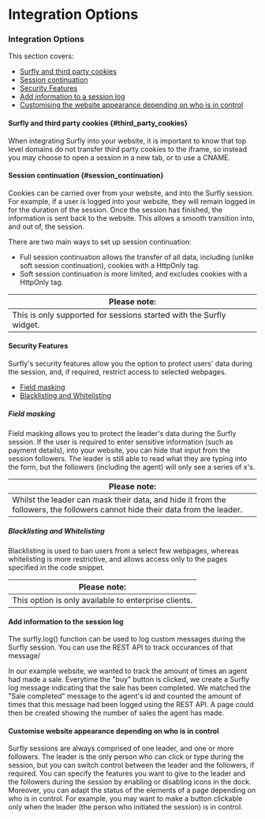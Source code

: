 # Integration Options

<a name="integration_options"></a>
### Integration Options

This section covers:

 - [Surfly and third party cookies](<#third_party_cookies>)
 - [Session continuation](#<session_continuation>)
 - [Security Features](#<security_features>)
 - [Add information to a session log](#<session_log_info>)
 - [Customising the website appearance depending on who is in control](#<customise_appearance_for_user>)

#### Surfly and third party cookies {#third_party_cookies}

When integrating Surfly into your website, it is important to know that top level domains do not transfer third party cookies to the iframe, so instead you may choose to open a session in a new tab, or to use a CNAME.

#### Session continuation {#session_continuation}

Cookies can be carried over from your website, and into the Surfly session. For example, if a user is logged into your website, they will remain logged in for the duration of the session. Once the session has finished, the information is sent back to the website. This allows a smooth transition into, and out of, the session.

There are two main ways to set up session continuation:

 - Full session continuation allows the transfer of all data, including (unlike soft session continuation), cookies with a HttpOnly tag.
 - Soft session continuation is more limited, and excludes cookies with a HttpOnly tag.


| Please note: |
| ------------- | 
| This is only supported for sessions started with the Surfly widget.|  

<a name="security_features"></a>
#### Security Features

Surfly's security features allow you the option to protect users' data during the session, and, if required, restrict access to selected webpages. 

 - [Field masking](#field_masking)
 - [Blacklisting and Whitelisting](#blacklist_whitelist)

<a name="field_masking"></a>
##### Field masking

Field masking allows you to protect the leader's data during the Surfly session. If the user is required to enter sensitive information (such as payment details), into your website, you can hide that input from the session followers. The leader is still able to read what they are typing into the form, but the followers (including the agent) will only see a series of x's.

| Please note: |
| ------------- | 
| Whilst the leader can mask their data, and hide it from the followers, the followers cannot hide their data from the leader.|  



<a name="blacklist_whitelist"></a>
##### Blacklisting and Whitelisting

Blacklisting is used to ban users from a select few webpages, whereas whitelisting is more restrictive, and allows access only to the pages specified in the code snippet.

| Please note: |
| ------------- | 
| This option is only available to enterprise clients.  | 



<a name="session_log_info"></a>
#### Add information to the session log

The surfly.log() function can be used to log custom messages during the Surfly session. You can use the REST API to track occurances of that message/ 

In our example website, we wanted to track the amount of times an agent had made a sale. Everytime the "buy" button is clicked, we create a Surfly log message indicating that the sale has been completed.  We matched the "Sale completed" message to the agent's id and counted the amount of times that this message had been logged using the REST API. A page could then be created showing the number of sales the agent has made.


<a name="customise_appearance_for_user"></a>
#### Customise website appearance depending on who is in control

Surfly sessions are always comprised of one leader, and one or more followers. The leader is the only person who can click or type during the session, but you can switch control between the leader and the followers, if required. You can specify the features you want to give to the leader and the followers during the session by enabling or disabling icons in the dock. Moreover, you can adapt the status of the elements of a page depending on who is in control. For example, you may want to make a button clickable only when the leader (the person who initiated the session) is in control.


 